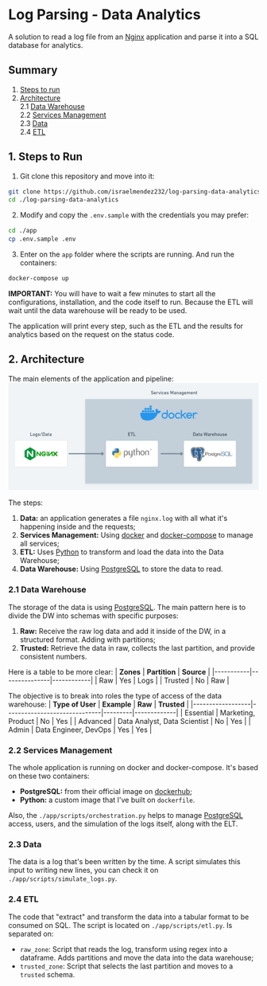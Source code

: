 # Log Parsing - Data Analytics
A solution to read a log file from an [Nginx](https://www.nginx.com/) application and parse it into a SQL database for analytics.

## Summary
1. [Steps to run](#1-steps-to-run) <br>
2. [Architecture](#2-architecture) <br>
  2.1 [Data Warehouse](#21-data-warehouse) <br>
  2.2 [Services Management](#22-services-management) <br>
  2.3 [Data](#23-data) <br>
  2.4 [ETL](#24-etl)

## 1. Steps to Run
1. Git clone this repository and move into it:
``` bash
git clone https://github.com/israelmendez232/log-parsing-data-analytics.git
cd ./log-parsing-data-analytics
```

2. Modify and copy the `.env.sample` with the credentials you may prefer:
``` bash
cd ./app
cp .env.sample .env
```

3. Enter on the `app` folder where the scripts are running. And run the containers:
``` bash
docker-compose up
```

**IMPORTANT:** You will have to wait a few minutes to start all the configurations, installation, and the code itself to run. Because the ETL will wait until the data warehouse will be ready to be used.

The application will print every step, such as the ETL and the results for analytics based on the request on the status code. 

## 2. Architecture
The main elements of the application and pipeline: <br>
![Main Architecture](images/main_architecture.png "Application and Pipeline")

The steps:
1. **Data:** an application generates a file `nginx.log` with all what it's happening inside and the requests;
2. **Services Management:** Using [docker](https://www.docker.com/) and [docker-compose](https://docs.docker.com/compose/) to manage all services;
3. **ETL:** Uses [Python](https://www.python.org/) to transform and load the data into the Data Warehouse;
4. **Data Warehouse:** Using [PostgreSQL](https://www.postgresql.org/) to store the data to read.

### 2.1 Data Warehouse
The storage of the data is using [PostgreSQL](https://www.postgresql.org/). The main pattern here is to divide the DW into schemas with specific purposes:
1. **Raw:** Receive the raw log data and add it inside of the DW, in a structured format. Adding with partitions;
2. **Trusted:** Retrieve the data in raw, collects the last partition, and provide consistent numbers.

Here is a table to be more clear:
| **Zones** | **Partition** | **Source** |
|-----------|---------------|------------|
| Raw       | Yes           | Logs       |
| Trusted   | No            | Raw        |

The objective is to break into roles the type of access of the data warehouse:
| **Type of User** | **Example**                  | **Raw** | **Trusted** |
|------------------|------------------------------|---------|-------------|
| Essential        | Marketing, Product           | No      | Yes         |
| Advanced         | Data Analyst, Data Scientist | No      | Yes         |
| Admin            | Data Engineer, DevOps        | Yes     | Yes         |


### 2.2 Services Management
The whole application is running on docker and docker-compose. It's based on these two containers:
- **PostgreSQL:** from their official image on [dockerhub](https://hub.docker.com/_/postgres);
- **Python:** a custom image that I've built on `dockerfile`. 

Also, the `./app/scripts/orchestration.py` helps to manage [PostgreSQL](https://www.postgresql.org/) access, users, and the simulation of the logs itself, along with the ELT.

### 2.3 Data
The data is a log that's been written by the time. A script simulates this input to writing new lines, you can check it on `./app/scripts/simulate_logs.py`.

### 2.4 ETL
The code that "extract" and transform the data into a tabular format to be consumed on SQL. The script is located on `./app/scripts/etl.py`. Is separated on:
- `raw_zone`: Script that reads the log, transform using regex into a dataframe. Adds partitions and move the data into the data warehouse;
- `trusted_zone`: Script that selects the last partition and moves to a `trusted` schema.
